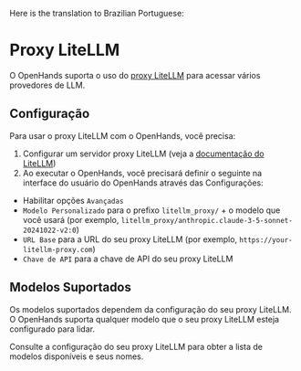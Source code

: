 Here is the translation to Brazilian Portuguese:

# Proxy LiteLLM

O OpenHands suporta o uso do [proxy LiteLLM](https://docs.litellm.ai/docs/proxy/quick_start) para acessar vários provedores de LLM.

## Configuração

Para usar o proxy LiteLLM com o OpenHands, você precisa:

1. Configurar um servidor proxy LiteLLM (veja a [documentação do LiteLLM](https://docs.litellm.ai/docs/proxy/quick_start))
2. Ao executar o OpenHands, você precisará definir o seguinte na interface do usuário do OpenHands através das Configurações:
  * Habilitar opções `Avançadas`
  * `Modelo Personalizado` para o prefixo `litellm_proxy/` + o modelo que você usará (por exemplo, `litellm_proxy/anthropic.claude-3-5-sonnet-20241022-v2:0`)
  * `URL Base` para a URL do seu proxy LiteLLM (por exemplo, `https://your-litellm-proxy.com`)
  * `Chave de API` para a chave de API do seu proxy LiteLLM

## Modelos Suportados

Os modelos suportados dependem da configuração do seu proxy LiteLLM. O OpenHands suporta qualquer modelo que o seu proxy LiteLLM esteja configurado para lidar.

Consulte a configuração do seu proxy LiteLLM para obter a lista de modelos disponíveis e seus nomes.
